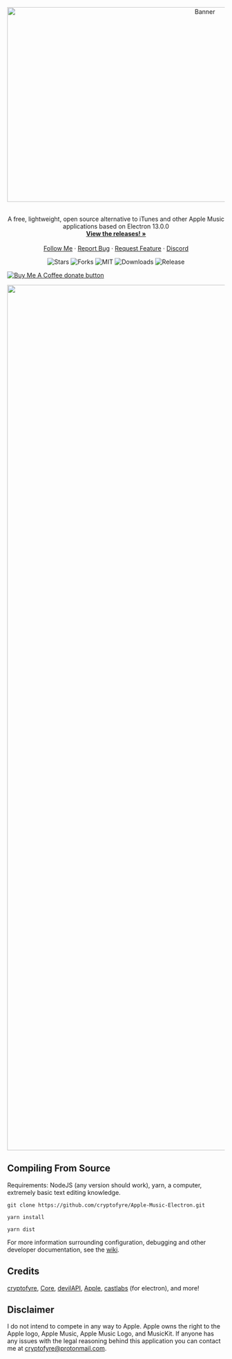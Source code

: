 <p align="center">
  <a href="https://github.com/cryptofyre/Apple-Music-Electron">
    <br />
    <br />
    <img src="https://i.imgur.com/DgBrgVu.png" alt="Banner" width="900" height="450">
    <br />
    <br />
  </a>
<p align="center"> 
    A free, lightweight, open source alternative to iTunes and other Apple Music applications based on Electron 13.0.0
    <br />
    <a href="https://github.com/cryptofyre/Apple-Music-Electron/releases"><strong>View the releases! »</strong></a>
    <br />
    <br />
    <a href="https://twitter.com/cryptofyre">Follow Me</a>
    ·
    <a href="https://github.com/cryptofyre/Apple-Music-Electron/issues">Report Bug</a>
    ·
    <a href="https://github.com/cryptofyre/Apple-Music-Electron/issues">Request Feature</a>
    ·
    <a href="https://discord.gg/CezHYdXHEM">Discord</a>
  </p>
  <p align="center"> 
  <img src="https://img.shields.io/github/stars/cryptofyre/Apple-Music-Electron" alt="Stars">
  <img src="https://img.shields.io/github/forks/cryptofyre/Apple-Music-Electron" alt="Forks">
  <img src="https://img.shields.io/github/license/cryptofyre/Apple-Music-Electron" alt="MIT">
  <img src="https://img.shields.io/github/downloads/cryptofyre/Apple-Music-Electron/total.svg?style=flat" alt="Downloads">
  <img src="https://img.shields.io/github/release/cryptofyre/Apple-Music-Electron.svg?style=flat" alt="Release">

[comment]: <> (  <img src="https://github.com/cryptofyre/Apple-Music-Electron/actions/workflows/build-analyze.yml/badge.svg" alt="Build">)
  <span class="badge-buymeacoffee">
<a href="https://ko-fi.com/cryptofyre" title="Donate to this project using Buy Me A Coffee"><img src="https://img.shields.io/badge/buy%20me%20a%20coffee-donate-yellow.svg" alt="Buy Me A Coffee donate button" /></a>
</span>
  </p>

<p align="center"> 
<img src="https://i.imgur.com/yQyATIE.png" alt="preview" width="1500" height="2000">


## Compiling From Source

Requirements: NodeJS (any version should work), yarn, a computer, extremely basic text editing knowledge.

```
git clone https://github.com/cryptofyre/Apple-Music-Electron.git

yarn install

yarn dist
```

For more information surrounding configuration, debugging and other developer documentation, see the [wiki](https://github.com/cryptofyre/Apple-Music-Electron/wiki).

## Credits

[cryptofyre](https://github.com/cryptofyre), [Core](https://github.com/coredev-uk), [devilAPI](https://github.com/devilAPI), [Apple](https://apple.com), [castlabs](https://github.com/castlabs) (for electron), and more!

## Disclaimer

I do not intend to compete in any way to Apple. Apple owns the right to the Apple logo, Apple Music, Apple Music Logo,
and MusicKit. If anyone has any issues with the legal reasoning behind this application you can contact me
at <a href="mailto:cryptofyre@protonmail.com">cryptofyre@protonmail.com</a>.
